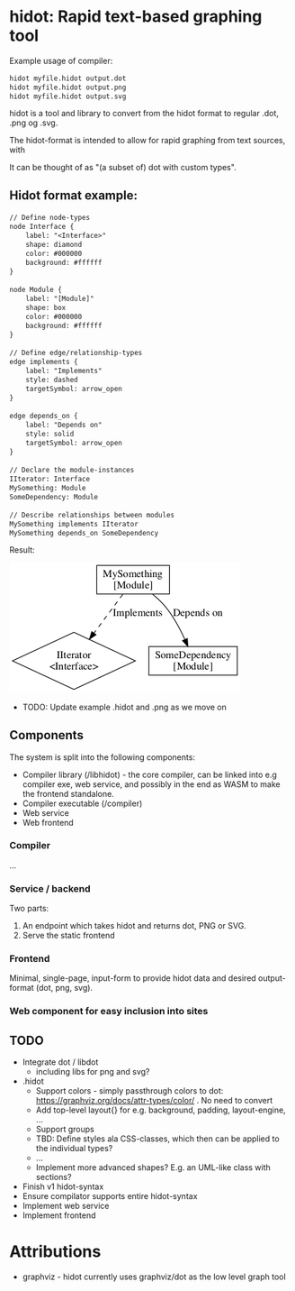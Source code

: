 hidot: Rapid text-based graphing tool
============================

Example usage of compiler:

    hidot myfile.hidot output.dot
    hidot myfile.hidot output.png
    hidot myfile.hidot output.svg

hidot is a tool and library to convert from the hidot format to regular .dot, .png og .svg.

The hidot-format is intended to allow for rapid graphing from text sources, with 

It can be thought of as "(a subset of) dot with custom types".


Hidot format example:
---------------

    // Define node-types
    node Interface {
        label: "<Interface>"
        shape: diamond
        color: #000000
        background: #ffffff
    }

    node Module {
        label: "[Module]"
        shape: box
        color: #000000
        background: #ffffff
    }

    // Define edge/relationship-types
    edge implements {
        label: "Implements"
        style: dashed
        targetSymbol: arrow_open
    }

    edge depends_on {
        label: "Depends on"
        style: solid
        targetSymbol: arrow_open
    }

    // Declare the module-instances
    IIterator: Interface
    MySomething: Module
    SomeDependency: Module

    // Describe relationships between modules
    MySomething implements IIterator
    MySomething depends_on SomeDependency


Result:

![Result of hidot to png compilation](examples/readme_example.hidot.png)

* TODO: Update example .hidot and .png as we move on

Components
-----------

The system is split into the following components:
* Compiler library (/libhidot) - the core compiler, can be linked into e.g compiler exe, web service, and possibly in the end as WASM to make the frontend standalone.
* Compiler executable (/compiler)
* Web service
* Web frontend

### Compiler

...

### Service / backend

Two parts:
1. An endpoint which takes hidot and returns dot, PNG or SVG.
1. Serve the static frontend

### Frontend

Minimal, single-page, input-form to provide hidot data and desired output-format (dot, png, svg).


### Web component for easy inclusion into sites



TODO
---------
* Integrate dot / libdot
  * including libs for png and svg?
* .hidot
  * Support colors - simply passthrough colors to dot: https://graphviz.org/docs/attr-types/color/ . No need to convert
  * Add top-level layout{} for e.g. background, padding, layout-engine, ...
  * Support groups
  * TBD: Define styles ala CSS-classes, which then can be applied to the individual types?
  * ...
  * Implement more advanced shapes? E.g. an UML-like class with sections?
* Finish v1 hidot-syntax
* Ensure compilator supports entire hidot-syntax
* Implement web service
* Implement frontend


Attributions
============
* graphviz - hidot currently uses graphviz/dot as the low level graph tool